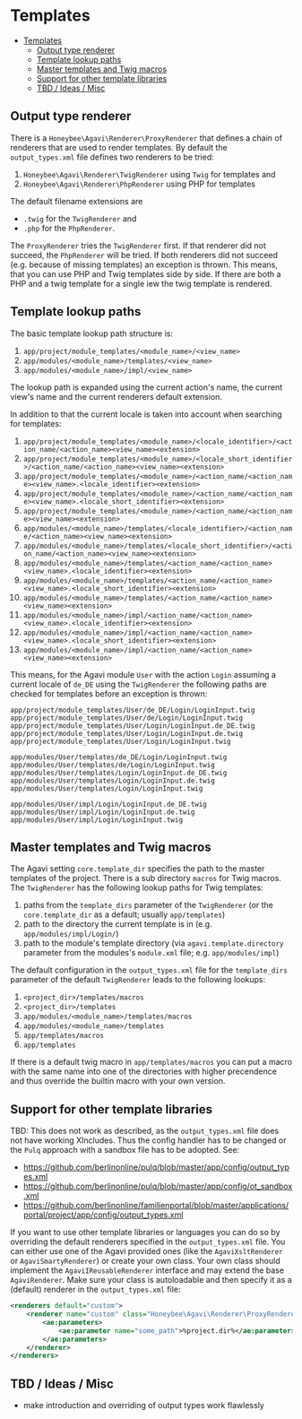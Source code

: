 # Templates

- [Templates](#templates)
  - [Output type renderer](#output-type-renderer)
  - [Template lookup paths](#template-lookup-paths)
  - [Master templates and Twig macros](#master-templates-and-twig-macros)
  - [Support for other template libraries](#support-for-other-template-libraries)
  - [TBD / Ideas / Misc](#tbd--ideas--misc)

## Output type renderer

There is a `Honeybee\Agavi\Renderer\ProxyRenderer` that defines a chain of
renderers that are used to render templates. By default the
```output_types.xml``` file defines two renderers to be tried:

1. ```Honeybee\Agavi\Renderer\TwigRenderer``` using `Twig` for templates and
1. ```Honeybee\Agavi\Renderer\PhpRenderer``` using PHP for templates

The default filename extensions are

- `.twig` for the `TwigRenderer` and
- `.php` for the `PhpRenderer`.

The `ProxyRenderer` tries the `TwigRenderer` first. If that renderer did not
succeed, the `PhpRenderer` will be tried. If both renderers did not succeed
(e.g. because of missing templates) an exception is thrown. This means, that
you can use PHP and Twig templates side by side. If there are both a PHP and a
twig template for a single iew the twig template is rendered.

## Template lookup paths

The basic template lookup path structure is:

1. ```app/project/module_templates/<module_name>/<view_name>```
1. ```app/modules/<module_name>/templates/<view_name>```
1. ```app/modules/<module_name>/impl/<view_name>```

The lookup path is expanded using the current action's name, the current view's
name and the current renderers default extension.

In addition to that the current locale is taken into account when searching for
templates:

1. ```app/project/module_templates/<module_name>/<locale_identifier>/<action_name/<action_name><view_name><extension>```
1. ```app/project/module_templates/<module_name>/<locale_short_identifier>/<action_name/<action_name><view_name><extension>```
1. ```app/project/module_templates/<module_name>/<action_name/<action_name><view_name>.<locale_identifier><extension>```
1. ```app/project/module_templates/<module_name>/<action_name/<action_name><view_name>.<locale_short_identifier><extension>```
1. ```app/project/module_templates/<module_name>/<action_name/<action_name><view_name><extension>```
1. ```app/modules/<module_name>/templates/<locale_identifier>/<action_name/<action_name><view_name><extension>```
1. ```app/modules/<module_name>/templates/<locale_short_identifier>/<action_name/<action_name><view_name><extension>```
1. ```app/modules/<module_name>/templates/<action_name/<action_name><view_name>.<locale_identifier><extension>```
1. ```app/modules/<module_name>/templates/<action_name/<action_name><view_name>.<locale_short_identifier><extension>```
1. ```app/modules/<module_name>/templates/<action_name/<action_name><view_name><extension>```
1. ```app/modules/<module_name>/impl/<action_name/<action_name><view_name>.<locale_identifier><extension>```
1. ```app/modules/<module_name>/impl/<action_name/<action_name><view_name>.<locale_short_identifier><extension>```
1. ```app/modules/<module_name>/impl/<action_name/<action_name><view_name><extension>```

This means, for the Agavi module `User` with the action `Login` assuming a
current locale of ```de_DE``` using the `TwigRenderer` the following paths are
checked for templates before an exception is thrown:

```
app/project/module_templates/User/de_DE/Login/LoginInput.twig
app/project/module_templates/User/de/Login/LoginInput.twig
app/project/module_templates/User/Login/LoginInput.de_DE.twig
app/project/module_templates/User/Login/LoginInput.de.twig
app/project/module_templates/User/Login/LoginInput.twig

app/modules/User/templates/de_DE/Login/LoginInput.twig
app/modules/User/templates/de/Login/LoginInput.twig
app/modules/User/templates/Login/LoginInput.de_DE.twig
app/modules/User/templates/Login/LoginInput.de.twig
app/modules/User/templates/Login/LoginInput.twig

app/modules/User/impl/Login/LoginInput.de_DE.twig
app/modules/User/impl/Login/LoginInput.de.twig
app/modules/User/impl/Login/LoginInput.twig
```

## Master templates and Twig macros

The Agavi setting ```core.template_dir``` specifies the path to the master
templates of the project. There is a sub directory `macros` for Twig macros. The
`TwigRenderer` has the following lookup paths for Twig templates:

1. paths from the ```template_dirs``` parameter of the `TwigRenderer` (or the ```core.template_dir``` as a default; usually ```app/templates```)
1. path to the directory the current template is in (e.g. ```app/modules/impl/Login/```)
1. path to the module's template directory (via ```agavi.template.directory``` parameter from the modules's `module.xml` file; e.g. ```app/modules/impl```)

The default configuration in the ```output_types.xml``` file for the
```template_dirs``` parameter of the default `TwigRenderer` leads to the
following lookups:

1. ```<project_dir>/templates/macros```
1. ```<project_dir>/templates```
1. ```app/modules/<module_name>/templates/macros```
1. ```app/modules/<module_name>/templates```
1. ```app/templates/macros```
1. ```app/templates```

If there is a default twig macro in `app/templates/macros` you can put a macro
with the same name into one of the directories with higher precendence and thus
override the builtin macro with your own version.

## Support for other template libraries

TBD: This does not work as described, as the ```output_types.xml``` file does
not have working XIncludes. Thus the config handler has to be changed or the
`Pulq` approach with a sandbox file has to be adopted. See:
- https://github.com/berlinonline/pulq/blob/master/app/config/output_types.xml
- https://github.com/berlinonline/pulq/blob/master/app/config/ot_sandbox.xml
- https://github.com/berlinonline/familienportal/blob/master/applications/portal/project/app/config/output_types.xml

If you want to use other template libraries or languages you can do so by
overriding the default renderers specified in the ```output_types.xml``` file.
You can either use one of the Agavi provided ones (like the
```AgaviXsltRenderer``` or ```AgaviSmartyRenderer```) or create your own class.
Your own class should implement the ```AgaviIReusableRenderer``` interface and
may extend the base ```AgaviRenderer```. Make sure your class is autoloadable
and then specify it as a (default) renderer in the ```output_types.xml``` file:

```xml
<renderers default="custom">
    <renderer name="custom" class="Honeybee\Agavi\Renderer\ProxyRenderer">
        <ae:parameters>
            <ae:parameter name="some_path">%project.dir%</ae:parameter>
        </ae:parameters>
    </renderer>
</renderers>
```

## TBD / Ideas / Misc

- make introduction and overriding of output types work flawlessly
